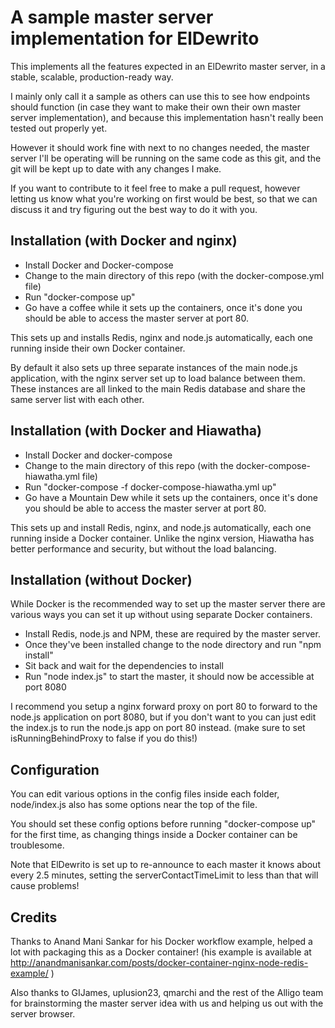 # A sample master server implementation for ElDewrito

This implements all the features expected in an ElDewrito master server, in a stable, scalable, production-ready way.

I mainly only call it a sample as others can use this to see how endpoints should function (in case they want to make their own their own master server implementation), and because this implementation hasn't really been tested out properly yet.

However it should work fine with next to no changes needed, the master server I'll be operating will be running on the same code as this git, and the git will be kept up to date with any changes I make.

If you want to contribute to it feel free to make a pull request, however letting us know what you're working on first would be best, so that we can discuss it and try figuring out the best way to do it with you.

## Installation (with Docker and nginx)

- Install Docker and Docker-compose
- Change to the main directory of this repo (with the docker-compose.yml file)
- Run "docker-compose up"
- Go have a coffee while it sets up the containers, once it's done you should be able to access the master server at port 80.

This sets up and installs Redis, nginx and node.js automatically, each one running inside their own Docker container.

By default it also sets up three separate instances of the main node.js application, with the nginx server set up to load balance between them.
These instances are all linked to the main Redis database and share the same server list with each other.

## Installation (with Docker and Hiawatha)

- Install Docker and docker-compose
- Change to the main directory of this repo (with the docker-compose-hiawatha.yml file)
- Run "docker-compose -f docker-compose-hiawatha.yml up"
- Go have a Mountain Dew while it sets up the containers, once it's done you should be able to access the master server at port 80.

This sets up and install Redis, nginx, and node.js automatically, each one running inside a Docker container.
Unlike the nginx version, Hiawatha has better performance and security, but without the load balancing.

## Installation (without Docker)

While Docker is the recommended way to set up the master server there are various ways you can set it up without using separate Docker containers.

- Install Redis, node.js and NPM, these are required by the master server.
- Once they've been installed change to the node directory and run "npm install"
- Sit back and wait for the dependencies to install
- Run "node index.js" to start the master, it should now be accessible at port 8080

I recommend you setup a nginx forward proxy on port 80 to forward to the node.js application on port 8080, but if you don't want to you can just edit the index.js to run the node.js app on port 80 instead. (make sure to set isRunningBehindProxy to false if you do this!)

## Configuration

You can edit various options in the config files inside each folder, node/index.js also has some options near the top of the file.

You should set these config options before running "docker-compose up" for the first time, as changing things inside a Docker container can be troublesome.

Note that ElDewrito is set up to re-announce to each master it knows about every 2.5 minutes, setting the serverContactTimeLimit to less than that will cause problems!

## Credits

Thanks to Anand Mani Sankar for his Docker workflow example, helped a lot with packaging this as a Docker container! (his example is available at http://anandmanisankar.com/posts/docker-container-nginx-node-redis-example/ )

Also thanks to GIJames, uplusion23, qmarchi and the rest of the Alligo team for brainstorming the master server idea with us and helping us out with the server browser.
